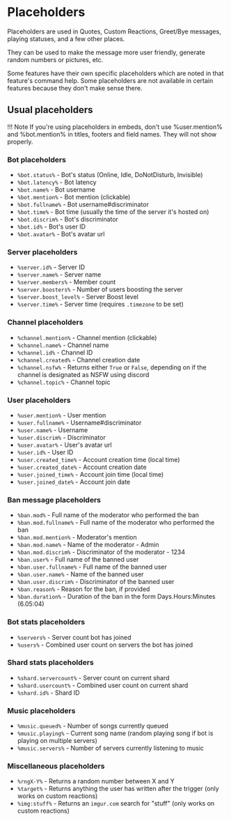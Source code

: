 # Placeholders

Placeholders are used in Quotes, Custom Reactions, Greet/Bye messages, playing statuses, and a few other places.

They can be used to make the message more user friendly, generate random numbers or pictures, etc.

Some features have their own specific placeholders which are noted in that feature's command help. Some placeholders are not available in certain features because they don't make sense there.

## Usual placeholders

!!! Note
    If you're using placeholders in embeds, don't use %user.mention% and %bot.mention% in titles, footers and field names. They will not show properly.

### Bot placeholders

- `%bot.status%` - Bot's status (Online, Idle, DoNotDisturb, Invisible)
- `%bot.latency%` - Bot latency
- `%bot.name%` - Bot username
- `%bot.mention%` - Bot mention (clickable)
- `%bot.fullname%` - Bot username#discriminator
- `%bot.time%` - Bot time (usually the time of the server it's hosted on)
- `%bot.discrim%` - Bot's discriminator
- `%bot.id%` - Bot's user ID
- `%bot.avatar%` - Bot's avatar url

### Server placeholders

- `%server.id%` - Server ID
- `%server.name%` - Server name
- `%server.members%` - Member count
- `%server.boosters%` - Number of users boosting the server
- `%server.boost_level%` - Server Boost level
- `%server.time%` - Server time (requires `.timezone` to be set)

### Channel placeholders

- `%channel.mention%` - Channel mention (clickable)
- `%channel.name%` - Channel name
- `%channel.id%` - Channel ID
- `%channel.created%` - Channel creation date
- `%channel.nsfw%` - Returns either `True` or `False`, depending on if the channel is designated as NSFW using discord
- `%channel.topic%` - Channel topic

### User placeholders

- `%user.mention%` - User mention
- `%user.fullname%` - Username#discriminator
- `%user.name%` - Username
- `%user.discrim%` - Discriminator
- `%user.avatar%` - User's avatar url
- `%user.id%` - User ID
- `%user.created_time%` - Account creation time (local time)
- `%user.created_date%` - Account creation date
- `%user.joined_time%` - Account join time (local time)
- `%user.joined_date%` - Account join date

### Ban message placeholders  

- `%ban.mod%` - Full name of the moderator who performed the ban  
- `%ban.mod.fullname%` - Full name of the moderator who performed the ban  
- `%ban.mod.mention%` - Moderator's mention  
- `%ban.mod.name%` - Name of the moderator - Admin  
- `%ban.mod.discrim%` - Discriminator of the moderator - 1234  
- `%ban.user%` - Full name of the banned user  
- `%ban.user.fullname%` - Full name of the banned user  
- `%ban.user.name%` - Name of the banned user  
- `%ban.user.discrim%` - Discriminator of the banned user  
- `%ban.reason%` - Reason for the ban, if provided  
- `%ban.duration%` - Duration of the ban in the form Days.Hours:Minutes (6.05:04)  

### Bot stats placeholders

- `%servers%` - Server count bot has joined
- `%users%` - Combined user count on servers the bot has joined

### Shard stats placeholders

- `%shard.servercount%` - Server count on current shard
- `%shard.usercount%` - Combined user count on current shard
- `%shard.id%` - Shard ID

### Music placeholders

- `%music.queued%` - Number of songs currently queued
- `%music.playing%` - Current song name (random playing song if bot is playing on multiple servers)
- `%music.servers%` - Number of servers currently listening to music

### Miscellaneous placeholders

- `%rngX-Y%` - Returns a random number between X and Y
- `%target%` - Returns anything the user has written after the trigger (only works on custom reactions)
- `%img:stuff%` - Returns an `imgur.com` search for "stuff" (only works on custom reactions)